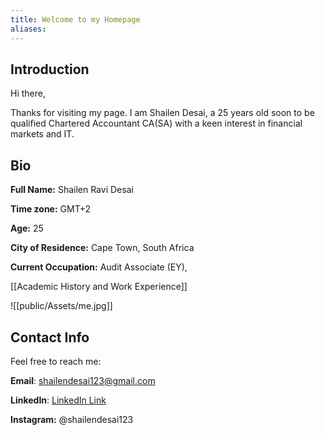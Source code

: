 ```yaml
---
title: Welcome to my Homepage
aliases:
---
```



## Introduction

Hi there,

Thanks for visiting my page. I am Shailen Desai, a 25 years old soon to be qualified Chartered Accountant CA(SA) with a keen interest in financial markets and IT.



## Bio
**Full Name:** Shailen Ravi Desai

**Time zone:** GMT+2

**Age:** 25

**City of Residence:** Cape Town, South Africa

**Current Occupation:** Audit Associate (EY),   

[[Academic History and Work Experience]]


![[public/Assets/me.jpg]]



## Contact Info

Feel free to reach me:

**Email**: shailendesai123@gmail.com

**LinkedIn**:  [LinkedIn Link](https://www.linkedin.com/in/shailen-d-572300120/)

**Instagram:** @shailendesai123